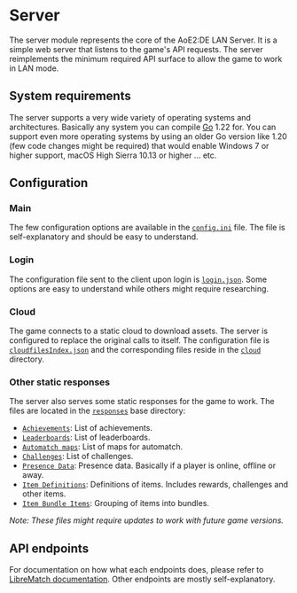 # Server

The server module represents the core of the AoE2:DE LAN Server. It is a simple web server that listens to the game's API requests. The server reimplements the minimum required API surface to allow the game to work in LAN mode.

## System requirements

The server supports a very wide variety of operating systems and architectures. Basically any system you can compile [Go](https://go.dev/wiki/MinimumRequirements) 1.22 for. You can support even more operating systems by using an older Go version like 1.20 (few code changes might be required) that would enable Windows 7 or higher support, macOS High Sierra 10.13 or higher ... etc.

## Configuration

### Main

The few configuration options are available in the [`config.ini`](resources/config/config.ini) file. The file is self-explanatory and should be easy to understand.

### Login

The configuration file sent to the client upon login is [`login.json`](resources/config/login.json). Some options are easy to understand while others might require researching.

### Cloud

The game connects to a static cloud to download assets. The server is configured to replace the original calls to itself. The configuration file is [`cloudfilesIndex.json`](resources/config/cloudfilesIndex.json) and the corresponding files reside in the [`cloud`](resources/responses/cloud) directory.

### Other static responses

The server also serves some static responses for the game to work. The files are located in the [`responses`](resources/responses) base directory:

- [`Achievements`](resources/responses/achievements.json): List of achievements.
- [`Leaderboards`](resources/responses/leaderboards.json): List of leaderboards.
- [`Automatch maps`](resources/responses/automatchMaps.json): List of maps for automatch.
- [`Challenges`](resources/responses/challenges.json): List of challenges.
- [`Presence Data`](resources/responses/presenceData.json): Presence data. Basically if a player is online, offline or away.
- [`Item Definitions`](resources/responses/itemDefinitions.json): Definitions of items. Includes rewards, challenges and other items.
- [`Item Bundle Items`](resources/responses/itemBundleItems.json): Grouping of items into bundles.

*Note: These files might require updates to work with future game versions.*

## API endpoints

For documentation on how what each endpoints does, please refer to [LibreMatch documentation](https://wiki.librematch.org/rlink/game/start). Other endpoints are mostly self-explanatory.